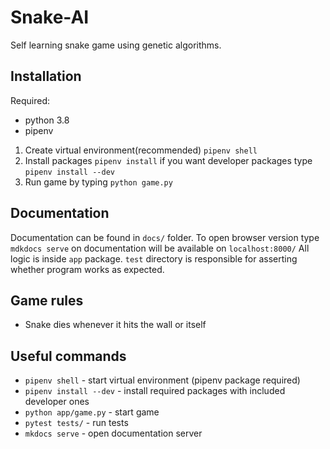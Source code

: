 # Snake-AI
Self learning snake game using genetic algorithms.

## Installation

Required:
* python 3.8
* pipenv

1. Create virtual environment(recommended) `pipenv shell`
2. Install packages `pipenv install` if you want developer packages type `pipenv install --dev`
3. Run game by typing `python game.py`

## Documentation

Documentation can be found in `docs/` folder. To open browser version type `mdkdocs serve` on documentation will be available on `localhost:8000/`
All logic is inside `app` package. `test` directory is responsible for asserting whether program works as expected.

## Game rules
- Snake dies whenever it hits the wall or itself

## Useful commands
- `pipenv shell` - start virtual environment (pipenv package required)
- `pipenv install --dev` - install required packages with included developer ones
- `python app/game.py` - start game
- `pytest tests/` - run tests
- `mkdocs serve` - open documentation server
